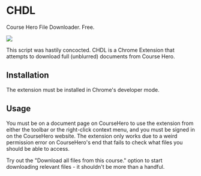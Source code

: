 # CHDL
Course Hero File Downloader. Free.

![](https://puu.sh/mnFsH/d2b9af6b23.png)

This script was hastily concocted. CHDL is a Chrome Extension that attempts to download full (unblurred) documents from Course Hero.

## Installation
The extension must be installed in Chrome's developer mode.

## Usage
You must be on a document page on CourseHero to use the extension from either the toolbar or the right-click context menu, and you must be signed in on the CourseHero website.
The extension only works due to a weird permission error on CourseHero's end that fails to check what files you should be able to access.

Try out the "Download all files from this course." option to start downloading relevant files - it shouldn't be more than a handful. 
